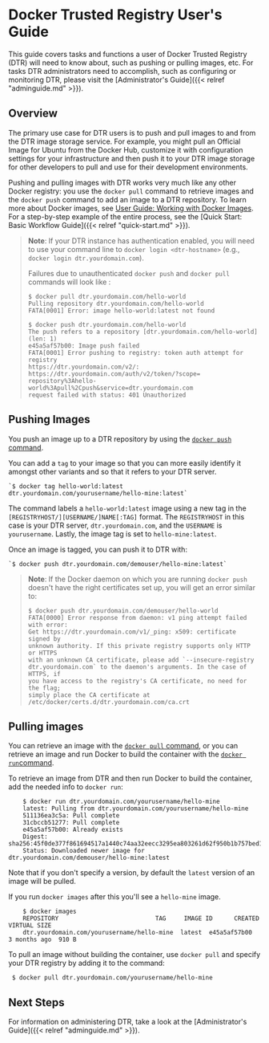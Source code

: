 <!--[metadata]>
+++
title = "User guide"
description = "Documentation describing basic use of Docker Trusted Registry"
keywords = ["docker, documentation, about, technology, hub,  enterprise"]
[menu.main]
parent="smn_dhe"
weight=2
+++
<![end-metadata]-->



# Docker Trusted Registry User's Guide

This guide covers tasks and functions a user of Docker Trusted Registry (DTR) will
need to know about, such as pushing or pulling images, etc. For tasks DTR
administrators need to accomplish, such as configuring or monitoring DTR, please
visit the [Administrator's Guide]({{< relref "adminguide.md" >}}).

## Overview

The primary use case for DTR users is to push and pull images to and from the
DTR image storage service. For example, you might pull an Official Image for
Ubuntu from the Docker Hub, customize it with configuration settings for your
infrastructure and then push it to your DTR image storage for other developers
to pull and use for their development environments.

Pushing and pulling images with DTR works very much like any other Docker
registry: you use the `docker pull` command to retrieve images and the `docker
push` command to add an image to a DTR repository. To learn more about Docker
images, see
[User Guide: Working with Docker Images](https://docs.docker.com/userguide/dockerimages/). For a step-by-step
example of the entire process, see the
[Quick Start: Basic Workflow Guide]({{< relref "quick-start.md" >}}).

> **Note**: If your DTR instance has authentication enabled, you will need to
>use your command line to `docker login <dtr-hostname>` (e.g., `docker login
> dtr.yourdomain.com`).
>
> Failures due to unauthenticated `docker push` and `docker pull` commands will
> look like :
>
>     $ docker pull dtr.yourdomain.com/hello-world
>     Pulling repository dtr.yourdomain.com/hello-world
>     FATA[0001] Error: image hello-world:latest not found
>
>     $ docker push dtr.yourdomain.com/hello-world
>     The push refers to a repository [dtr.yourdomain.com/hello-world] (len: 1)
>     e45a5af57b00: Image push failed
>     FATA[0001] Error pushing to registry: token auth attempt for registry
>     https://dtr.yourdomain.com/v2/:
>     https://dtr.yourdomain.com/auth/v2/token/?scope=
>     repository%3Ahello-world%3Apull%2Cpush&service=dtr.yourdomain.com
>     request failed with status: 401 Unauthorized

## Pushing Images

You push an image up to a DTR repository by using the
[`docker push` command](https://docs.docker.com/reference/commandline/push).

You can add a `tag` to your image so that you can more easily identify it
amongst other variants and so that it refers to your DTR server.

    `$ docker tag hello-world:latest dtr.yourdomain.com/yourusername/hello-mine:latest`

The command labels a `hello-world:latest` image using a new tag in the
`[REGISTRYHOST/][USERNAME/]NAME[:TAG]` format.  The `REGISTRYHOST` in this
case is your DTR server, `dtr.yourdomain.com`, and the `USERNAME` is
`yourusername`. Lastly, the image tag is set to `hello-mine:latest`.

Once an image is tagged, you can push it to DTR with:

    `$ docker push dtr.yourdomain.com/demouser/hello-mine:latest`
    
> **Note**: If the Docker daemon on which you are running `docker push` doesn't
> have the right certificates set up, you will get an error similar to:
>
>     $ docker push dtr.yourdomain.com/demouser/hello-world
>     FATA[0000] Error response from daemon: v1 ping attempt failed with error:
>     Get https://dtr.yourdomain.com/v1/_ping: x509: certificate signed by
>     unknown authority. If this private registry supports only HTTP or HTTPS
>     with an unknown CA certificate, please add `--insecure-registry
>     dtr.yourdomain.com` to the daemon's arguments. In the case of HTTPS, if
>     you have access to the registry's CA certificate, no need for the flag;
>     simply place the CA certificate at
>     /etc/docker/certs.d/dtr.yourdomain.com/ca.crt

## Pulling images

You can retrieve an image with the
[`docker pull` command](https://docs.docker.com/reference/commandline/run),
or you can retrieve an image and run Docker to build the container with the
[`docker run`command](https://docs.docker.com/reference/commandline/run).

To retrieve an image from DTR and then run Docker to build the container, add
the needed info to `docker run`:

        $ docker run dtr.yourdomain.com/yourusername/hello-mine
        latest: Pulling from dtr.yourdomain.com/yourusername/hello-mine
        511136ea3c5a: Pull complete
        31cbccb51277: Pull complete
        e45a5af57b00: Already exists
        Digest: sha256:45f0de377f861694517a1440c74aa32eecc3295ea803261d62f950b1b757bed1
        Status: Downloaded newer image for dtr.yourdomain.com/demouser/hello-mine:latest

Note that if you don't specify a version, by default the `latest` version of an
image will be pulled.

If you run `docker images` after this you'll see a `hello-mine` image.

        $ docker images
        REPOSITORY                           TAG     IMAGE ID      CREATED       VIRTUAL SIZE
        dtr.yourdomain.com/yourusername/hello-mine  latest  e45a5af57b00  3 months ago  910 B

To pull an image without building the container, use `docker pull` and specify
your DTR registry by adding it to the command:

     $ docker pull dtr.yourdomain.com/yourusername/hello-mine


## Next Steps

For information on administering DTR, take a look at the
[Administrator's Guide]({{< relref "adminguide.md" >}}).


<!--TODO:

* mention that image aliases that are not in the same repository are not updated - either on push or pull
* but that multiple tags in one repo are pushed if you don't specify the `:tag` (ie, `imagename` does not always mean `imagename:latest`)
* show what happens for non-latest, and when there are more than one tag in a repo
* explain the fully-qualified repo/image name
* explain how to remove an image from DTR -->
